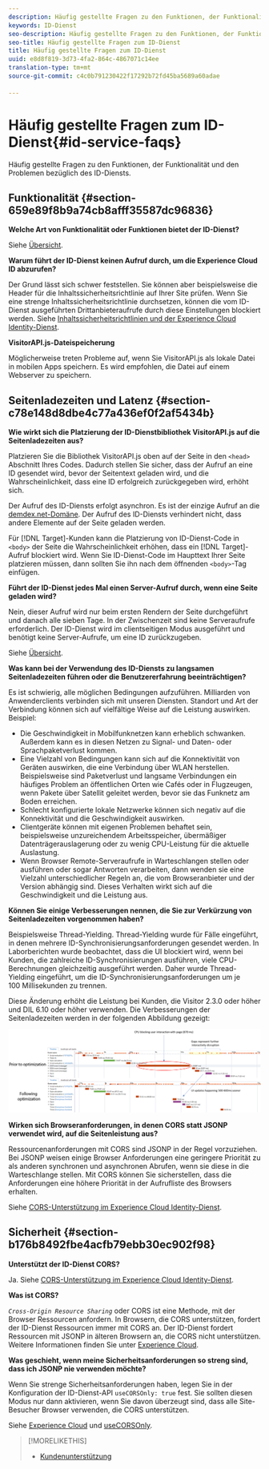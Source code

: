 ```yaml
---
description: Häufig gestellte Fragen zu den Funktionen, der Funktionalität und den Problemen bezüglich des ID-Diensts.
keywords: ID-Dienst
seo-description: Häufig gestellte Fragen zu den Funktionen, der Funktionalität und den Problemen bezüglich des ID-Diensts.
seo-title: Häufig gestellte Fragen zum ID-Dienst
title: Häufig gestellte Fragen zum ID-Dienst
uuid: e8d8f819-3d73-4fa2-864c-4867071c14ee
translation-type: tm+mt
source-git-commit: c4c0b791230422f17292b72fd45ba5689a60adae

---
```



# Häufig gestellte Fragen zum ID-Dienst{#id-service-faqs}

Häufig gestellte Fragen zu den Funktionen, der Funktionalität und den Problemen bezüglich des ID-Diensts.

## Funktionalität {#section-659e89f8b9a74cb8afff35587dc96836}

**Welche Art von Funktionalität oder Funktionen bietet der ID-Dienst?**

Siehe [Übersicht](../introduction/overview.md).

**Warum führt der ID-Dienst keinen Aufruf durch, um die Experience Cloud ID abzurufen?**

Der Grund lässt sich schwer feststellen. Sie können aber beispielsweise die Header für die Inhaltssicherheitsrichtlinie auf Ihrer Site prüfen. Wenn Sie eine strenge Inhaltssicherheitsrichtlinie durchsetzen, können die vom ID-Dienst ausgeführten Drittanbieteraufrufe durch diese Einstellungen blockiert werden. Siehe [Inhaltssicherheitsrichtlinien und der Experience Cloud Identity-Dienst](../reference/csp.md#concept-968c423a7392479db0a0d821ae9783e3).

**VisitorAPI.js-Dateispeicherung**

Möglicherweise treten Probleme auf, wenn Sie VisitorAPI.js als lokale Datei in mobilen Apps speichern. Es wird empfohlen, die Datei auf einem Webserver zu speichern.

## Seitenladezeiten und Latenz {#section-c78e148d8dbe4c77a436ef0f2af5434b}

**Wie wirkt sich die Platzierung der ID-Dienstbibliothek VisitorAPI.js auf die Seitenladezeiten aus?**

Platzieren Sie die Bibliothek VisitorAPI.js oben auf der Seite in den `<head>` Abschnitt Ihres Codes. Dadurch stellen Sie sicher, dass der Aufruf an eine ID gesendet wird, bevor der Seitentext geladen wird, und die Wahrscheinlichkeit, dass eine ID erfolgreich zurückgegeben wird, erhöht sich.

Der Aufruf des ID-Diensts erfolgt asynchron. Es ist der einzige Aufruf an die [demdex.net-Domäne](https://marketing.adobe.com/resources/help/en_US/aam/demdex-calls.html). Der Aufruf des ID-Diensts verhindert nicht, dass andere Elemente auf der Seite geladen werden.

Für [!DNL Target]-Kunden kann die Platzierung von ID-Dienst-Code in `<body>` der Seite die Wahrscheinlichkeit erhöhen, dass ein [!DNL Target]-Aufruf blockiert wird. Wenn Sie ID-Dienst-Code im Haupttext Ihrer Seite platzieren müssen, dann sollten Sie ihn nach dem öffnenden `<body>`-Tag einfügen.

**Führt der ID-Dienst jedes Mal einen Server-Aufruf durch, wenn eine Seite geladen wird?**

Nein, dieser Aufruf wird nur beim ersten Rendern der Seite durchgeführt und danach alle sieben Tage. In der Zwischenzeit sind keine Serveraufrufe erforderlich. Der ID-Dienst wird im clientseitigen Modus ausgeführt und benötigt keine Server-Aufrufe, um eine ID zurückzugeben.

Siehe [Übersicht](../introduction/overview.md).

**Was kann bei der Verwendung des ID-Diensts zu langsamen Seitenladezeiten führen oder die Benutzererfahrung beeinträchtigen?**

Es ist schwierig, alle möglichen Bedingungen aufzuführen. Milliarden von Anwenderclients verbinden sich mit unseren Diensten. Standort und Art der Verbindung können sich auf vielfältige Weise auf die Leistung auswirken. Beispiel:

* Die Geschwindigkeit in Mobilfunknetzen kann erheblich schwanken. Außerdem kann es in diesen Netzen zu Signal- und Daten- oder Sprachpaketverlust kommen.
* Eine Vielzahl von Bedingungen kann sich auf die Konnektivität von Geräten auswirken, die eine Verbindung über WLAN herstellen. Beispielsweise sind Paketverlust und langsame Verbindungen ein häufiges Problem an öffentlichen Orten wie Cafés oder in Flugzeugen, wenn Pakete über Satellit geleitet werden, bevor sie das Funknetz am Boden erreichen.
* Schlecht konfigurierte lokale Netzwerke können sich negativ auf die Konnektivität und die Geschwindigkeit auswirken.
* Clientgeräte können mit eigenen Problemen behaftet sein, beispielsweise unzureichendem Arbeitsspeicher, übermäßiger Datenträgerauslagerung oder zu wenig CPU-Leistung für die aktuelle Auslastung.
* Wenn Browser Remote-Serveraufrufe in Warteschlangen stellen oder ausführen oder sogar Antworten verarbeiten, dann wenden sie eine Vielzahl unterschiedlicher Regeln an, die vom Browseranbieter und der Version abhängig sind. Dieses Verhalten wirkt sich auf die Geschwindigkeit und die Leistung aus.

**Können Sie einige Verbesserungen nennen, die Sie zur Verkürzung von Seitenladezeiten vorgenommen haben?**

Beispielsweise Thread-Yielding. Thread-Yielding wurde für Fälle eingeführt, in denen mehrere ID-Synchronisierungsanforderungen gesendet werden. In Laborberichten wurde beobachtet, dass die UI blockiert wird, wenn bei Kunden, die zahlreiche ID-Synchronisierungen ausführen, viele CPU-Berechnungen gleichzeitig ausgeführt werden. Daher wurde Thread-Yielding eingeführt, um die ID-Synchronisierungsanforderungen um je 100 Millisekunden zu trennen.

Diese Änderung erhöht die Leistung bei Kunden, die Visitor 2.3.0 oder höher und DIL 6.10 oder höher verwenden. Die Verbesserungen der Seitenladezeiten werden in der folgenden Abbildung gezeigt:

![](assets/id_sync_improvements_copy.png)

**Wirken sich Browseranforderungen, in denen CORS statt JSONP verwendet wird, auf die Seitenleistung aus?**

Ressourcenanforderungen mit CORS sind JSONP in der Regel vorzuziehen. Bei JSONP weisen einige Browser Anforderungen eine geringere Priorität zu als anderen synchronen und asynchronen Abrufen, wenn sie diese in die Warteschlange stellen. Mit CORS können Sie sicherstellen, dass die Anforderungen eine höhere Priorität in der Aufrufliste des Browsers erhalten.

Siehe [CORS-Unterstützung im Experience Cloud Identity-Dienst](../reference/cors.md#concept-6c280446990d46d88ba9da15d2dcc758).

## Sicherheit {#section-b176b8492fbe4acfb79ebb30ec902f98}

**Unterstützt der ID-Dienst CORS?**

Ja. Siehe [CORS-Unterstützung im Experience Cloud Identity-Dienst](../reference/cors.md#concept-6c280446990d46d88ba9da15d2dcc758).

**Was ist CORS?**

*`Cross-Origin Resource Sharing`* oder CORS ist eine Methode, mit der Browser Ressourcen anfordern. In Browsern, die CORS unterstützen, fordert der ID-Dienst Ressourcen immer mit CORS an. Der ID-Dienst fordert Ressourcen mit JSONP in älteren Browsern an, die CORS nicht unterstützen. Weitere Informationen finden Sie unter [Experience Cloud](../reference/cors.md#concept-6c280446990d46d88ba9da15d2dcc758).

**Was geschieht, wenn meine Sicherheitsanforderungen so streng sind, dass ich JSONP nie verwenden möchte?**

Wenn Sie strenge Sicherheitsanforderungen haben, legen Sie in der Konfiguration der ID-Dienst-API `useCORSOnly: true` fest. Sie sollten diesen Modus nur dann aktivieren, wenn Sie davon überzeugt sind, dass alle Site-Besucher Browser verwenden, die CORS unterstützen.

Siehe [Experience Cloud](../reference/cors.md#concept-6c280446990d46d88ba9da15d2dcc758) und [useCORSOnly](../library/function-vars/use-cors-only.md#reference-8a9a143d838b48d6b23329b84b13e1fa).

>[!MORELIKETHIS]
>
>* [Kundenunterstützung](https://helpx.adobe.com/marketing-cloud/contact-support.html)

